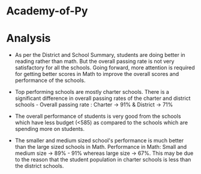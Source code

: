 # Academy-of-Py 
# Analysis

- As per the District and School Summary, students are doing better in reading rather than math. But the overall passing rate is not very satisfactory for all the schools. Going forward, more attention is required for getting better scores in Math to improve the overall scores and performance of the schools.

- Top performing schools are mostly charter schools. There is a significant difference in overall passing rates of the charter and district schools - 
Overall passing rate :
Charter -> 91%  &  District -> 71%

- The overall performance of students is very good from the schools which have less budget (<585) as compared to the schools which are spending more on students.

- The smaller and medium sized school's performance is much better than the large sized schools in Math.
    Performance in Math:
    Small and medium size -> 89% - 91% whereas large size -> 67%.
    This may be due to the reason that the student population in charter schools is less than the district schools.
